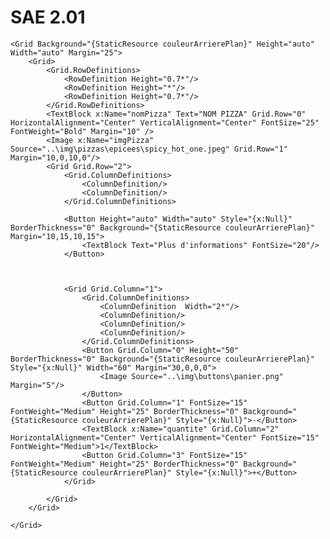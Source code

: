 # SAE 2.01

    <Grid Background="{StaticResource couleurArrierePlan}" Height="auto" Width="auto" Margin="25">
        <Grid>
            <Grid.RowDefinitions>
                <RowDefinition Height="0.7*"/>
                <RowDefinition Height="*"/>
                <RowDefinition Height="0.7*"/>
            </Grid.RowDefinitions>
            <TextBlock x:Name="nomPizza" Text="NOM PIZZA" Grid.Row="0" HorizontalAlignment="Center" VerticalAlignment="Center" FontSize="25" FontWeight="Bold" Margin="10" />
            <Image x:Name="imgPizza" Source="..\img\pizzas\epicees\spicy_hot_one.jpeg" Grid.Row="1" Margin="10,0,10,0"/>
            <Grid Grid.Row="2">
                <Grid.ColumnDefinitions>
                    <ColumnDefinition/>
                    <ColumnDefinition/>
                </Grid.ColumnDefinitions>

                <Button Height="auto" Width="auto" Style="{x:Null}" BorderThickness="0" Background="{StaticResource couleurArrierePlan}" Margin="10,15,10,15">
                    <TextBlock Text="Plus d'informations" FontSize="20"/>
                </Button>



                <Grid Grid.Column="1">
                    <Grid.ColumnDefinitions>
                        <ColumnDefinition  Width="2*"/>
                        <ColumnDefinition/>
                        <ColumnDefinition/>
                        <ColumnDefinition/>
                    </Grid.ColumnDefinitions>
                    <Button Grid.Column="0" Height="50" BorderThickness="0" Background="{StaticResource couleurArrierePlan}" Style="{x:Null}" Width="60" Margin="30,0,0,0">
                        <Image Source="..\img\buttons\panier.png" Margin="5"/>
                    </Button>
                    <Button Grid.Column="1" FontSize="15" FontWeight="Medium" Height="25" BorderThickness="0" Background="{StaticResource couleurArrierePlan}" Style="{x:Null}">-</Button>
                    <TextBlock x:Name="quantite" Grid.Column="2" HorizontalAlignment="Center" VerticalAlignment="Center" FontSize="15" FontWeight="Medium">1</TextBlock>
                    <Button Grid.Column="3" FontSize="15" FontWeight="Medium" Height="25" BorderThickness="0" Background="{StaticResource couleurArrierePlan}" Style="{x:Null}">+</Button>
                </Grid>

            </Grid>
        </Grid>

    </Grid>